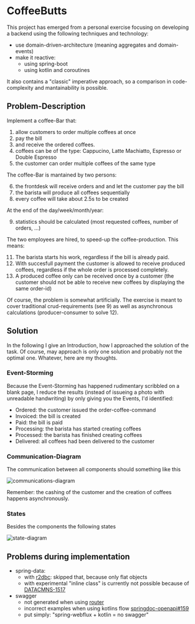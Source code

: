 # CoffeeButts

This project has emerged from a personal exercise focusing on developing a backend using the following techniques and technology:

* use domain-driven-architecture (meaning aggregates and domain-events)
* make it reactive:
  * using spring-boot
  * using kotlin and coroutines

It also contains a "classic" imperative approach, so a comparison in code-complexity and mantainability is possible.

## Problem-Description

Implement a coffee-Bar that:

1. allow customers to order multiple coffees at once
2. pay the bill
3. and receive the ordered coffees.
4. coffees can be of the type: Cappucino, Latte Machiatto, Espresso or Double Espresso
5. the customer can order multiple coffees of the same type

The coffee-Bar is mantained by two persons:

6. the frontdesk will receive orders and and let the customer pay the bill
7. the barista will produce all coffees sequentially
8. every coffee will take about 2.5s to be created

At the end of the day/week/month/year:

9. statistics should be calculated (most requested coffees, number of orders, ...)

The two employees are hired, to speed-up the coffee-production. This means:

11. The barista starts his work, regardless if the bill is already paid.
12. With succesfull payment the customer is allowed to receive produced coffees, regardless if the whole order is processed completely.
13. A produced coffee only can be received once by a customer (the customer should not be able to receive new coffees by displaying the same order-id)

Of course, the problem is somewhat artificially. The exercise is meant to cover traditional crud-requirements (see 9) as well as asynchronous calculations (producer-consumer to solve 12).

## Solution

In the following I give an Introduction, how I approached the solution of the task. Of course, may approach is only one solution and probably not the optimal one. Whatever, here are my thoughts.

### Event-Storming

Because the Event-Storming has happened rudimentary scribbled on a blank page, I reduce the results (instead of issueing a photo with unreadable handwriting) by only giving you the Events, I'd identified:

* Ordered: the customer issued the order-coffee-command
* Invoiced: the bill is created
* Paid: the bill is paid
* Processing: the barista has started creating coffees
* Processed: the barista has finished creating coffees
* Delivered: all coffees had been delivered to the customer

### Communication-Diagram

The communication between all components should something like this

![communications-diagram](http://www.plantuml.com/plantuml/proxy?cache=no&src=https://raw.githubusercontent.com/gaerfield/CoffeeButts/master/doc/uml/communications-diagram.puml)

Remember: the cashing of the customer and the creation of coffees happens asynchronously.

### States

Besides the components the following states

![state-diagram](http://www.plantuml.com/plantuml/proxy?cache=no&src=https://raw.githubusercontent.com/gaerfield/CoffeeButts/master/doc/uml/state-diagram.puml)

## Problems during implementation

* spring-data:
  * with [r2dbc](https://r2dbc.io/): skipped that, because only flat objects
  * with experimental "inline class" is currently not possible because of [DATACMNS-1517](https://jira.spring.io/browse/DATACMNS-1517)
* swagger
  * not generated when using [router](https://docs.spring.io/spring/docs/current/spring-framework-reference/web-reactive.html#webflux-fn-router-functions)
  * incorrect examples when using kotlins flow [springdoc-openapi#159](https://github.com/springdoc/springdoc-openapi/issues/159)
  * put simply: "spring-webflux + kotlin = no swagger"
